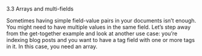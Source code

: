3.3 Arrays and multi-fields

Sometimes having simple field-value pairs in your documents isn’t enough. You might need to have multiple values in the same field. Let’s step away from the get-together example and look at another use case: you’re indexing blog posts and you want to have a tag field with one or more tags in it. In this case, you need an array.